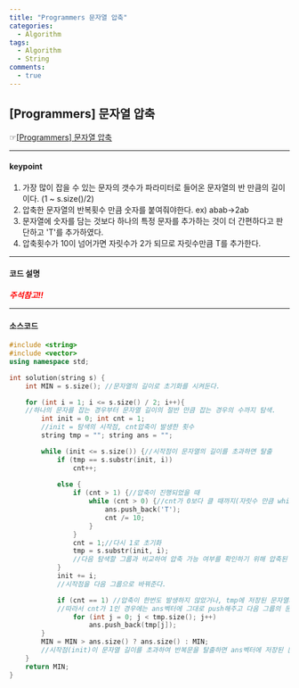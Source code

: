```yaml
---
title: "Programmers 문자열 압축"
categories:
  - Algorithm
tags:
  - Algorithm
  - String
comments:
  - true
---
```


## [Programmers] 문자열 압축
 ☞[[Programmers] 문자열 압축](https://programmers.co.kr/learn/courses/30/lessons/60057)

---

#### keypoint
1. 가장 많이 잡을 수 있는 문자의 갯수가 파라미터로 들어온 문자열의 반 만큼의 길이이다. (1 ~ s.size()/2)
2. 압축한 문자열의 반복횟수 만큼 숫자를 붙여줘야한다. ex) abab->2ab 
3. 문자열에 숫자를 담는 것보다 하나의 특정 문자를 추가하는 것이 더 간편하다고 판단하고 'T'를 추가하였다.
4. 압축횟수가 10이 넘어가면 자릿수가 2가 되므로 자릿수만큼 T를 추가한다.


---

#### 코드 설명

<span style= "color:red">___주석참고!!___</span>

---

#### 소스코드

```cpp
#include <string>
#include <vector>
using namespace std;

int solution(string s) {
	int MIN = s.size(); //문자열의 길이로 초기화를 시켜둔다.

	for (int i = 1; i <= s.size() / 2; i++){
    //하나의 문자를 잡는 경우부터 문자열 길이의 절반 만큼 잡는 경우의 수까지 탐색.
		int init = 0; int cnt = 1;
        //init = 탐색의 시작점, cnt압축이 발생한 횟수
		string tmp = ""; string ans = "";

		while (init <= s.size()) {//시작점이 문자열의 길이를 초과하면 탈출
			if (tmp == s.substr(init, i)) 
				cnt++;
			
			else {
				if (cnt > 1) {//압축이 진행되었을 때
					while (cnt > 0) {//cnt가 0보다 클 때까지(자릿수 만큼 while문 반복!!)
						ans.push_back('T'); 
						cnt /= 10;
					}
				}
				cnt = 1;//다시 1로 초기화
				tmp = s.substr(init, i);
                //다음 탐색할 그룹과 비교하여 압축 가능 여부를 확인하기 위해 압축된 문자열을 tmp에  갱신,,
			}
			init += i;
            //시작점을 다음 그룹으로 바꿔준다.

			if (cnt == 1) //압축이 한번도 발생하지 않았거나, tmp에 저장된 문자열과 다음 그룹의 문자열이 다를 경우에 cnt를 1로 초기화했다.
            //따라서 cnt가 1인 경우에는 ans벡터에 그대로 push해주고 다음 그룹의 문자열 탐색을 진행한다.
				for (int j = 0; j < tmp.size(); j++)
					ans.push_back(tmp[j]);
		}
		MIN = MIN > ans.size() ? ans.size() : MIN;
        //시작점(init)이 문자열 길이를 초과하여 반복문을 탈출하면 ans벡터에 저장된 문자열의 길이를 확인한다. MIN값보다 작다면 갱신, 아니라면 그대로 두고 다음 단계 진행.
	}
	return MIN;
}
```